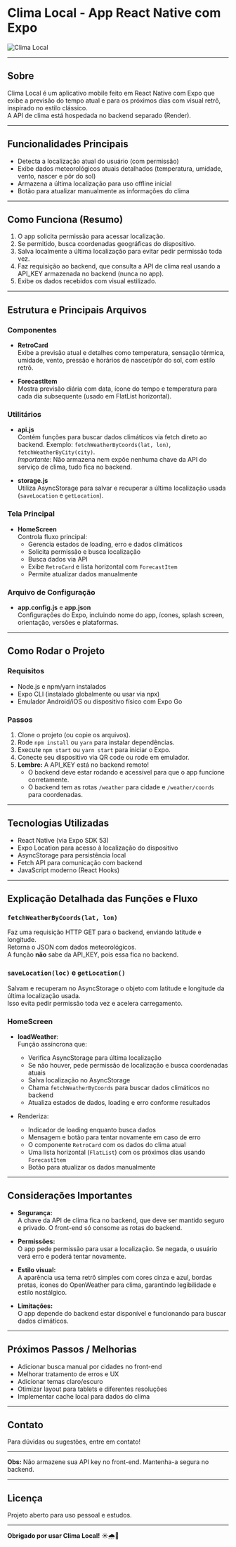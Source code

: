 # Clima Local - App React Native com Expo

![Clima Local](./assets/explo.jpg)

---

## Sobre

Clima Local é um aplicativo mobile feito em React Native com Expo que exibe a previsão do tempo atual e para os próximos dias com visual retrô, inspirado no estilo clássico.  
A API de clima está hospedada no backend separado (Render).

---

## Funcionalidades Principais

- Detecta a localização atual do usuário (com permissão)
- Exibe dados meteorológicos atuais detalhados (temperatura, umidade, vento, nascer e pôr do sol)
- Armazena a última localização para uso offline inicial
- Botão para atualizar manualmente as informações do clima

---

## Como Funciona (Resumo)

1. O app solicita permissão para acessar localização.  
2. Se permitido, busca coordenadas geográficas do dispositivo.  
3. Salva localmente a última localização para evitar pedir permissão toda vez.  
4. Faz requisição ao backend, que consulta a API de clima real usando a API_KEY armazenada no backend (nunca no app).  
5. Exibe os dados recebidos com visual estilizado.

---

## Estrutura e Principais Arquivos

### Componentes

- **RetroCard**  
  Exibe a previsão atual e detalhes como temperatura, sensação térmica, umidade, vento, pressão e horários de nascer/pôr do sol, com estilo retrô.

- **ForecastItem**  
  Mostra previsão diária com data, ícone do tempo e temperatura para cada dia subsequente (usado em FlatList horizontal).

### Utilitários

- **api.js**  
  Contém funções para buscar dados climáticos via fetch direto ao backend. Exemplo: `fetchWeatherByCoords(lat, lon)`, `fetchWeatherByCity(city)`.  
  *Importante:* Não armazena nem expõe nenhuma chave da API do serviço de clima, tudo fica no backend.

- **storage.js**  
  Utiliza AsyncStorage para salvar e recuperar a última localização usada (`saveLocation` e `getLocation`).

### Tela Principal

- **HomeScreen**  
  Controla fluxo principal:  
  - Gerencia estados de loading, erro e dados climáticos  
  - Solicita permissão e busca localização  
  - Busca dados via API  
  - Exibe `RetroCard` e lista horizontal com `ForecastItem`  
  - Permite atualizar dados manualmente

### Arquivo de Configuração

- **app.config.js** e **app.json**  
  Configurações do Expo, incluindo nome do app, ícones, splash screen, orientação, versões e plataformas.

---

## Como Rodar o Projeto

### Requisitos

- Node.js e npm/yarn instalados
- Expo CLI (instalado globalmente ou usar via npx)
- Emulador Android/iOS ou dispositivo físico com Expo Go

### Passos

1. Clone o projeto (ou copie os arquivos).  
2. Rode `npm install` ou `yarn` para instalar dependências.  
3. Execute `npm start` ou `yarn start` para iniciar o Expo.  
4. Conecte seu dispositivo via QR code ou rode em emulador.  
5. **Lembre:** A API_KEY está no backend remoto!  
   - O backend deve estar rodando e acessível para que o app funcione corretamente.  
   - O backend tem as rotas `/weather` para cidade e `/weather/coords` para coordenadas.  

---

## Tecnologias Utilizadas

- React Native (via Expo SDK 53)  
- Expo Location para acesso à localização do dispositivo  
- AsyncStorage para persistência local  
- Fetch API para comunicação com backend  
- JavaScript moderno (React Hooks)

---

## Explicação Detalhada das Funções e Fluxo

### `fetchWeatherByCoords(lat, lon)`

Faz uma requisição HTTP GET para o backend, enviando latitude e longitude.  
Retorna o JSON com dados meteorológicos.  
A função **não** sabe da API_KEY, pois essa fica no backend.

### `saveLocation(loc)` e `getLocation()`

Salvam e recuperam no AsyncStorage o objeto com latitude e longitude da última localização usada.  
Isso evita pedir permissão toda vez e acelera carregamento.

### HomeScreen

- **loadWeather**:  
  Função assíncrona que:  
  - Verifica AsyncStorage para última localização  
  - Se não houver, pede permissão de localização e busca coordenadas atuais  
  - Salva localização no AsyncStorage  
  - Chama `fetchWeatherByCoords` para buscar dados climáticos no backend  
  - Atualiza estados de dados, loading e erro conforme resultados

- Renderiza:  
  - Indicador de loading enquanto busca dados  
  - Mensagem e botão para tentar novamente em caso de erro  
  - O componente `RetroCard` com os dados do clima atual  
  - Uma lista horizontal (`FlatList`) com os próximos dias usando `ForecastItem`  
  - Botão para atualizar os dados manualmente

---

## Considerações Importantes

- **Segurança:**  
  A chave da API de clima fica no backend, que deve ser mantido seguro e privado. O front-end só consome as rotas do backend.

- **Permissões:**  
  O app pede permissão para usar a localização. Se negada, o usuário verá erro e poderá tentar novamente.

- **Estilo visual:**  
  A aparência usa tema retrô simples com cores cinza e azul, bordas pretas, ícones do OpenWeather para clima, garantindo legibilidade e estilo nostálgico.

- **Limitações:**  
  O app depende do backend estar disponível e funcionando para buscar dados climáticos.

---

## Próximos Passos / Melhorias

- Adicionar busca manual por cidades no front-end  
- Melhorar tratamento de erros e UX  
- Adicionar temas claro/escuro  
- Otimizar layout para tablets e diferentes resoluções  
- Implementar cache local para dados do clima

---

## Contato

Para dúvidas ou sugestões, entre em contato!

---

**Obs:** Não armazene sua API key no front-end. Mantenha-a segura no backend.

---

## Licença

Projeto aberto para uso pessoal e estudos.

---

**Obrigado por usar Clima Local!** ☀️🌧️🌈

